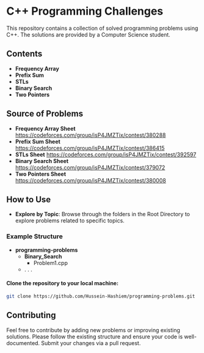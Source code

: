 # C++ Programming Challenges

This repository contains a collection of solved programming problems using C++. The solutions are provided by a Computer Science student.

## Contents
- **Frequency Array** 
- **Prefix Sum** 
- **STLs** 
- **Binary Search** 
- **Two Pointers** 

## Source of Problems
- **Frequency Array Sheet** https://codeforces.com/group/isP4JMZTix/contest/380288 
- **Prefix Sum Sheet** https://codeforces.com/group/isP4JMZTix/contest/386415
- **STLs Sheet** https://codeforces.com/group/isP4JMZTix/contest/392597
- **Binary Search Sheet** https://codeforces.com/group/isP4JMZTix/contest/379072
- **Two Pointers Sheet** https://codeforces.com/group/isP4JMZTix/contest/380008

## How to Use

- **Explore by Topic**: Browse through the folders in the Root Directory to explore problems related to specific topics.

### Example Structure
- **programming-problems**
    - **Binary_Search**
      - Problem1.cpp
    - . . . 

#### Clone the repository to your local machine:
   ```bash
   git clone https://github.com/Hussein-Hashiem/programming-problems.git
   ```
## Contributing
Feel free to contribute by adding new problems or improving existing solutions. Please follow the existing structure and ensure your code is well-documented. Submit your changes via a pull request.
